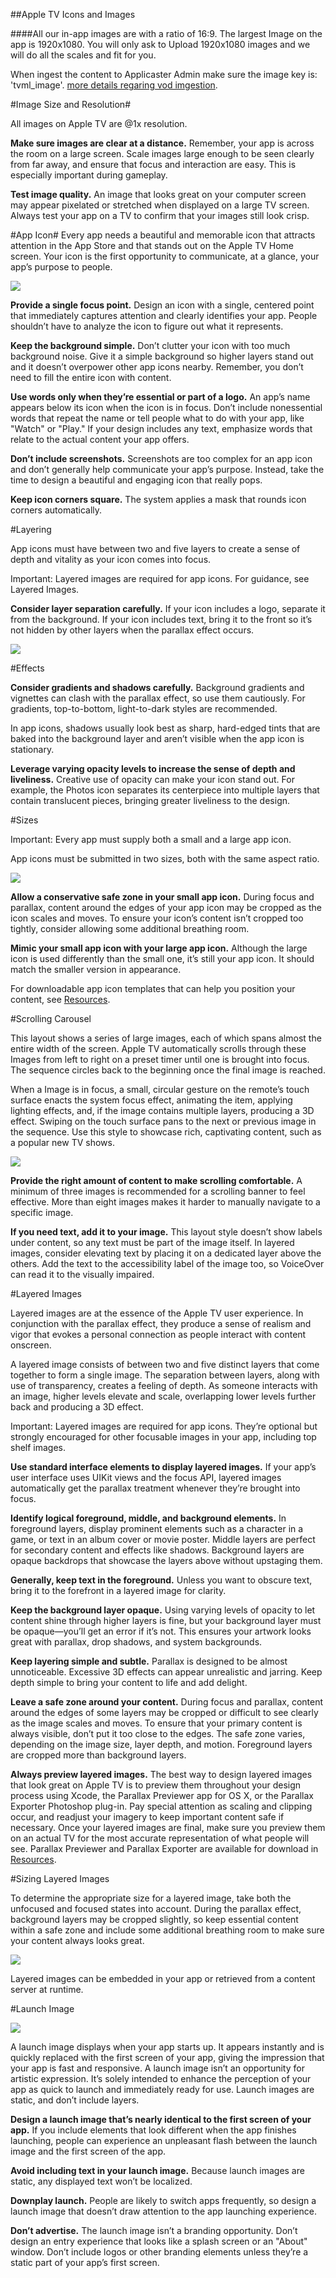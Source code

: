 ##Apple TV Icons and Images



####All our in-app images are with a ratio of 16:9. The largest Image on the app is 1920x1080. You will only ask to Upload 1920x1080 images and we will do all the scales and fit for you.

When ingest the content to Applicaster Admin make sure the image key is: 'tvml_image'.
[more details regaring vod imgestion](http://developer.applicaster.com/docs/public/vod-ingestion-xml).

#Image Size and Resolution#

All images on Apple TV are @1x resolution.

**Make sure images are clear at a distance.** Remember, your app is across the room on a large screen. Scale images large enough to be seen clearly from far away, and ensure that focus and interaction are easy. This is especially important during gameplay.

**Test image quality.** An image that looks great on your computer screen may appear pixelated or stretched when displayed on a large TV screen. Always test your app on a TV to confirm that your images still look crisp.

#App Icon#
Every app needs a beautiful and memorable icon that attracts attention in the App Store and that stands out on the Apple TV Home screen. Your icon is the first opportunity to communicate, at a glance, your app’s purpose to people.

![](https://developer.apple.com/tvos/human-interface-guidelines/icons-and-images/images/icons-and-images-app-icon-grid_2x.png)

**Provide a single focus point.** Design an icon with a single, centered point that immediately captures attention and clearly identifies your app. People shouldn’t have to analyze the icon to figure out what it represents.

**Keep the background simple.** Don’t clutter your icon with too much background noise. Give it a simple background so higher layers stand out and it doesn’t overpower other app icons nearby. Remember, you don’t need to fill the entire icon with content.

**Use words only when they’re essential or part of a logo.** An app’s name appears below its icon when the icon is in focus. Don’t include nonessential words that repeat the name or tell people what to do with your app, like "Watch" or "Play." If your design includes any text, emphasize words that relate to the actual content your app offers.

**Don’t include screenshots.** Screenshots are too complex for an app icon and don’t generally help communicate your app’s purpose. Instead, take the time to design a beautiful and engaging icon that really pops.

**Keep icon corners square.** The system applies a mask that rounds icon corners automatically.

#Layering

App icons must have between two and five layers to create a sense of depth and vitality as your icon comes into focus.

Important: Layered images are required for app icons. For guidance, see Layered Images.

**Consider layer separation carefully.** If your icon includes a logo, separate it from the background. If your icon includes text, bring it to the front so it’s not hidden by other layers when the parallax effect occurs.

![](http://images.applicaster.com/accounts/3/broadcasters/5/categories/6054/image_assets/302355/cms.png?1450275723)


#Effects

**Consider gradients and shadows carefully.** Background gradients and vignettes can clash with the parallax effect, so use them cautiously. For gradients, top-to-bottom, light-to-dark styles are recommended.

In app icons, shadows usually look best as sharp, hard-edged tints that are baked into the background layer and aren’t visible when the app icon is stationary.

**Leverage varying opacity levels to increase the sense of depth and liveliness.** Creative use of opacity can make your icon stand out. For example, the Photos icon separates its centerpiece into multiple layers that contain translucent pieces, bringing greater liveliness to the design.

#Sizes

Important: Every app must supply both a small and a large app icon.

App icons must be submitted in two sizes, both with the same aspect ratio.


![](http://images.applicaster.com/accounts/3/broadcasters/5/categories/6054/image_assets/302354/cms.png?1450275812)



**Allow a conservative safe zone in your small app icon.** During focus and parallax, content around the edges of your app icon may be cropped as the icon scales and moves. To ensure your icon’s content isn’t cropped too tightly, consider allowing some additional breathing room.

**Mimic your small app icon with your large app icon.** Although the large icon is used differently than the small one, it’s still your app icon. It should match the smaller version in appearance.

For downloadable app icon templates that can help you position your content, see [Resources](https://developer.apple.com/tvos/human-interface-guidelines/resources/#icon-and-image-templates).


#Scrolling Carousel

This layout shows a series of large images, each of which spans almost the entire width of the screen. Apple TV automatically scrolls through these Images from left to right on a preset timer until one is brought into focus. The sequence circles back to the beginning once the final image is reached.

When a Image is in focus, a small, circular gesture on the remote’s touch surface enacts the system focus effect, animating the item, applying lighting effects, and, if the image contains multiple layers, producing a 3D effect. Swiping on the touch surface pans to the next or previous image in the sequence. Use this style to showcase rich, captivating content, such as a popular new TV shows.

![](http://images.applicaster.com/accounts/3/broadcasters/5/categories/6054/image_assets/302352/cms.png)

**Provide the right amount of content to make scrolling comfortable.**
A minimum of three images is recommended for a scrolling banner to feel effective. More than eight images makes it harder to manually navigate to a specific image.

**If you need text, add it to your image.** This layout style doesn’t show labels under content, so any text must be part of the image itself. In layered images, consider elevating text by placing it on a dedicated layer above the others. Add the text to the accessibility label of the image too, so VoiceOver can read it to the visually impaired.


#Layered Images

Layered images are at the essence of the Apple TV user experience. In conjunction with the parallax effect, they produce a sense of realism and vigor that evokes a personal connection as people interact with content onscreen.

A layered image consists of between two and five distinct layers that come together to form a single image. The separation between layers, along with use of transparency, creates a feeling of depth. As someone interacts with an image, higher levels elevate and scale, overlapping lower levels further back and producing a 3D effect.

Important: Layered images are required for app icons. They’re optional but strongly encouraged for other focusable images in your app, including top shelf images.

**Use standard interface elements to display layered images.**
If your app’s user interface uses UIKit views and the focus API, layered images automatically get the parallax treatment whenever they’re brought into focus.

**Identify logical foreground, middle, and background elements.**
In foreground layers, display prominent elements such as a character in a game, or text in an album cover or movie poster. Middle layers are perfect for secondary content and effects like shadows. Background layers are opaque backdrops that showcase the layers above without upstaging them.

**Generally, keep text in the foreground.** Unless you want to obscure text, bring it to the forefront in a layered image for clarity.

**Keep the background layer opaque.** Using varying levels of opacity to let content shine through higher layers is fine, but your background layer must be opaque—you’ll get an error if it’s not. This ensures your artwork looks great with parallax, drop shadows, and system backgrounds.

**Keep layering simple and subtle.** Parallax is designed to be almost unnoticeable. Excessive 3D effects can appear unrealistic and jarring. Keep depth simple to bring your content to life and add delight.

**Leave a safe zone around your content.**
During focus and parallax, content around the edges of some layers may be cropped or difficult to see clearly as the image scales and moves. To ensure that your primary content is always visible, don’t put it too close to the edges. The safe zone varies, depending on the image size, layer depth, and motion. Foreground layers are cropped more than background layers.

**Always preview layered images.** The best way to design layered images that look great on Apple TV is to preview them throughout your design process using Xcode, the Parallax Previewer app for OS X, or the Parallax Exporter Photoshop plug-in. Pay special attention as scaling and clipping occur, and readjust your imagery to keep important content safe if necessary. Once your layered images are final, make sure you preview them on an actual TV for the most accurate representation of what people will see. Parallax Previewer and Parallax Exporter are available for download in [Resources](https://developer.apple.com/tvos/human-interface-guidelines/resources/).

#Sizing Layered Images

To determine the appropriate size for a layered image, take both the unfocused and focused states into account. During the parallax effect, background layers may be cropped slightly, so keep essential content within a safe zone and include some additional breathing room to make sure your content always looks great.

![](http://images.applicaster.com/accounts/3/broadcasters/5/categories/6054/image_assets/302350/cms.png?1450274920)


Layered images can be embedded in your app or retrieved from a content server at runtime.


#Launch Image

![](http://images.applicaster.com/accounts/3/broadcasters/5/categories/6054/image_assets/302351/cms.png?1450275033)


A launch image displays when your app starts up. It appears instantly and is quickly replaced with the first screen of your app, giving the impression that your app is fast and responsive. A launch image isn’t an opportunity for artistic expression. It’s solely intended to enhance the perception of your app as quick to launch and immediately ready for use. Launch images are static, and don’t include layers.

**Design a launch image that’s nearly identical to the first screen of your app.** If you include elements that look different when the app finishes launching, people can experience an unpleasant flash between the launch image and the first screen of the app.

**Avoid including text in your launch image.** Because launch images are static, any displayed text won’t be localized.

**Downplay launch.** People are likely to switch apps frequently, so design a launch image that doesn’t draw attention to the app launching experience.

**Don’t advertise.** The launch image isn’t a branding opportunity. Don’t design an entry experience that looks like a splash screen or an "About" window. Don’t include logos or other branding elements unless they’re a static part of your app’s first screen.